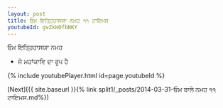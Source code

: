 ```yaml
---
layout: post
title: ਓਮ ਇਤ੍ਹਿਹਾਸਯਾ ਨਮਹ ੧੧ ਟਾਇਮਸ
youtubeId: gvZkHOfbNKY
---
```

 
 
 ਓਮ ਇਤ੍ਹਿਹਾਸਯਾ ਨਮਹ  
 
 -  ਜੋ ਮਹਾਂਕਾਵਿ ਦਾ ਰੂਪ ਹੈ 
 
  
 
  
 
 
 
 
 
 


{% include youtubePlayer.html id=page.youtubeId %}
 
[Next]({{ site.baseurl }}{% link  split1/_posts/2014-03-31-ਓਮ ਬਾਲੇ ਨਮਹ ੧੧ ਟਾਇਮਸ.md%})
 

